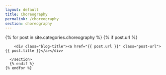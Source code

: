```yaml
---
layout: default
title: Choreography
permalink: /choreography
section: choreography
---
```


<div class="blog-container">
    {% for post in site.categories.choreography %}
      {% if post.url %}
      <section class="{{ post.title }}">
        <div class="section-container">
        <a href="{{ post.url }}" class="post-url">
          <img src="{{- post.image | relative_url -}}" alt="" class="post-featured-images">
        </a>
      </div>

        <div class="blog-title"><a href="{{ post.url }}" class="post-url">{{ post.title }}</a></div>

      </section>
      {% endif %}
    {% endfor %}
</div>

